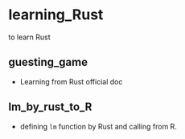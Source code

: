 # learning_Rust
to learn Rust

## guesting_game
- Learning from Rust official doc

## lm_by_rust_to_R
- defining `lm` function by Rust and calling from R.
